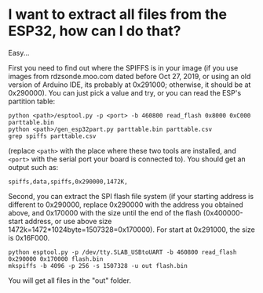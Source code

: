 # I want to extract all files from the ESP32, how can I do that?

Easy...

First you need to find out where the SPIFFS is in your image (if you use images from rdzsonde.moo.com dated before Oct 27, 2019, or using an old version of Arduino IDE, its probably at 0x291000; otherwise, it should be at 0x290000).  You can just pick a value and try, or you can read the ESP's partition table:

```
python <path>/esptool.py -p <port> -b 460800 read_flash 0x8000 0xC000 parttable.bin
python <path>/gen_esp32part.py parttable.bin parttable.csv
grep spiffs parttable.csv
```
(replace `<path>` with the place where these two tools are installed, and `<port>` with the serial port your board is connected to). You should get an output such as:
```
spiffs,data,spiffs,0x290000,1472K,
```

Second, you can extract the SPI flash file system (if your starting address is different to 0x290000, replace 0x290000 with the address you obtained above, and 0x170000 with the size until the end of the flash (0x400000-start address, or use above size 1472k=1472*1024byte=1507328=0x170000). For start at 0x291000, the size is 0x16F000.
```
python esptool.py -p /dev/tty.SLAB_USBtoUART -b 460800 read_flash 0x290000 0x170000 flash.bin
mkspiffs -b 4096 -p 256 -s 1507328 -u out flash.bin
```
You will get all files in the "out" folder.